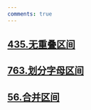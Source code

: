 ```yaml
---
comments: true
---
```


## [435.无重叠区间](https://leetcode.cn/problems/non-overlapping-intervals/)



## [763.划分字母区间](https://leetcode.cn/problems/partition-labels/)


## [56.合并区间](https://leetcode.cn/problems/merge-intervals/)